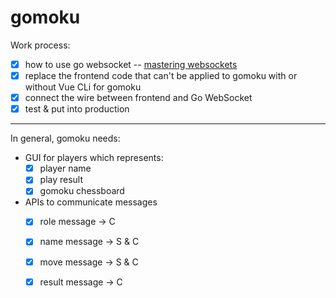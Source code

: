 # gomoku

Work process:

* [x] how to use go websocket -- [mastering websockets](https://programmingpercy.tech/blog/mastering-websockets-with-go/)
* [x] replace the frontend code that can't be applied to gomoku with or without Vue CLi for gomoku
* [x] connect the wire between frontend and Go WebSocket
* [x] test & put into production

---

In general, gomoku needs:
* GUI for players which represents:
    * [x] player name
    * [x] play result
    * [x] gomoku chessboard
* APIs to communicate messages
    * [x] role message -> C
    * [x] name message -> S & C
    * [x] move message -> S & C
    * [x] result message -> C


